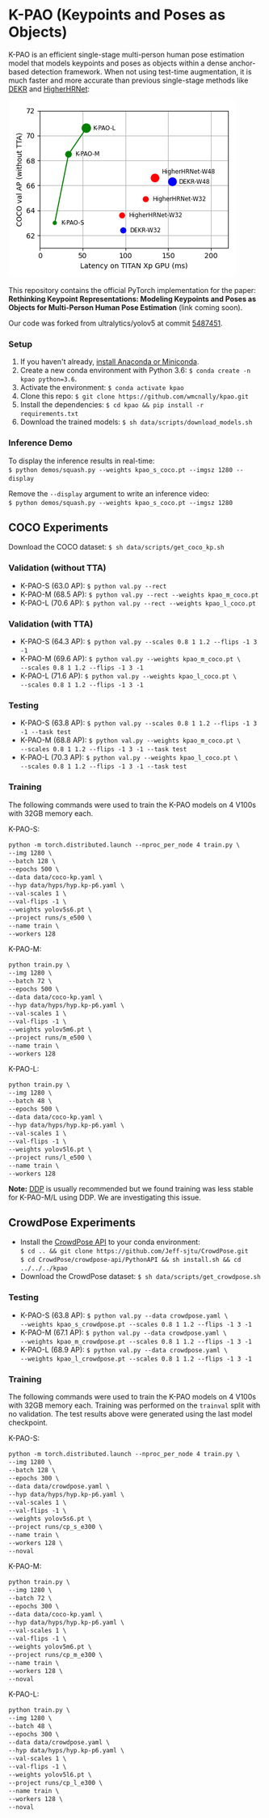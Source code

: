 # K-PAO (Keypoints and Poses as Objects)

K-PAO is an efficient single-stage multi-person human pose estimation model that models 
keypoints and poses as objects within a dense anchor-based detection framework. 
When not using test-time augmentation, it is much faster and more accurate than 
previous single-stage methods like [DEKR](https://github.com/HRNet/DEKR) 
and [HigherHRNet](https://github.com/HRNet/HigherHRNet-Human-Pose-Estimation): <br>

![alt text](./res/accuracy_latency.png)

This repository contains the official PyTorch implementation for the paper: <br>
**Rethinking Keypoint Representations: Modeling Keypoints and Poses as Objects for Multi-Person Human Pose Estimation** (link coming soon).

Our code was forked from ultralytics/yolov5 at commit [5487451](https://github.com/ultralytics/yolov5/tree/5487451).

### Setup
1. If you haven't already, [install Anaconda or Miniconda](https://docs.conda.io/projects/conda/en/latest/user-guide/install/index.html).
2. Create a new conda environment with Python 3.6: `$ conda create -n kpao python=3.6`.
3. Activate the environment: `$ conda activate kpao`
4. Clone this repo: `$ git clone https://github.com/wmcnally/kpao.git`
5. Install the dependencies: `$ cd kpao && pip install -r requirements.txt`
6. Download the trained models: `$ sh data/scripts/download_models.sh`

### Inference Demo
To display the inference results in real-time: <br> 
`$ python demos/squash.py --weights kpao_s_coco.pt --imgsz 1280 --display`

Remove the `--display` argument to write an inference video: <br>
`$ python demos/squash.py --weights kpao_s_coco.pt --imgsz 1280` <br>

## COCO Experiments
Download the COCO dataset:  `$ sh data/scripts/get_coco_kp.sh`

### Validation (without TTA)
- K-PAO-S (63.0 AP): `$ python val.py --rect`
- K-PAO-M (68.5 AP): `$ python val.py --rect --weights kpao_m_coco.pt`
- K-PAO-L (70.6 AP): `$ python val.py --rect --weights kpao_l_coco.pt`

### Validation (with TTA)
- K-PAO-S (64.3 AP): `$ python val.py --scales 0.8 1 1.2 --flips -1 3 -1`
- K-PAO-M (69.6 AP): `$ python val.py --weights kpao_m_coco.pt \ `<br>
`--scales 0.8 1 1.2 --flips -1 3 -1` 
- K-PAO-L (71.6 AP): `$ python val.py --weights kpao_l_coco.pt \ `<br>
`--scales 0.8 1 1.2 --flips -1 3 -1` 

### Testing
- K-PAO-S (63.8 AP): `$ python val.py --scales 0.8 1 1.2 --flips -1 3 -1 --task test` 
- K-PAO-M (68.8 AP): `$ python val.py --weights kpao_m_coco.pt \ `<br>
`--scales 0.8 1 1.2 --flips -1 3 -1 --task test` 
- K-PAO-L (70.3 AP): `$ python val.py --weights kpao_l_coco.pt \ `<br>
`--scales 0.8 1 1.2 --flips -1 3 -1 --task test` 


### Training
The following commands were used to train the K-PAO models on 4 V100s with 32GB memory each.

K-PAO-S:
```
python -m torch.distributed.launch --nproc_per_node 4 train.py \
--img 1280 \
--batch 128 \
--epochs 500 \
--data data/coco-kp.yaml \
--hyp data/hyps/hyp.kp-p6.yaml \
--val-scales 1 \
--val-flips -1 \
--weights yolov5s6.pt \
--project runs/s_e500 \
--name train \
--workers 128
```

K-PAO-M:
```
python train.py \
--img 1280 \
--batch 72 \
--epochs 500 \
--data data/coco-kp.yaml \
--hyp data/hyps/hyp.kp-p6.yaml \
--val-scales 1 \
--val-flips -1 \
--weights yolov5m6.pt \
--project runs/m_e500 \
--name train \
--workers 128
```

K-PAO-L:
```
python train.py \
--img 1280 \
--batch 48 \
--epochs 500 \
--data data/coco-kp.yaml \
--hyp data/hyps/hyp.kp-p6.yaml \
--val-scales 1 \
--val-flips -1 \
--weights yolov5l6.pt \
--project runs/l_e500 \
--name train \
--workers 128
```

**Note:** [DDP](https://pytorch.org/tutorials/intermediate/ddp_tutorial.html) is usually recommended but we found training was less stable for K-PAO-M/L using DDP. We are investigating this issue.

## CrowdPose Experiments
- Install the [CrowdPose API](https://github.com/Jeff-sjtu/CrowdPose/tree/master/crowdpose-api) to your conda environment: <br>
`$ cd .. && git clone https://github.com/Jeff-sjtu/CrowdPose.git` <br>
`$ cd CrowdPose/crowdpose-api/PythonAPI && sh install.sh && cd ../../../kpao`
- Download the CrowdPose dataset:  `$ sh data/scripts/get_crowdpose.sh`

### Testing
- K-PAO-S (63.8 AP): `$ python val.py --data crowdpose.yaml \ `<br>
`--weights kpao_s_crowdpose.pt --scales 0.8 1 1.2 --flips -1 3 -1` 
- K-PAO-M (67.1 AP): `$ python val.py --data crowdpose.yaml \ `<br>
`--weights kpao_m_crowdpose.pt --scales 0.8 1 1.2 --flips -1 3 -1`
- K-PAO-L (68.9 AP): `$ python val.py --data crowdpose.yaml \ `<br>
`--weights kpao_l_crowdpose.pt --scales 0.8 1 1.2 --flips -1 3 -1`

### Training
The following commands were used to train the K-PAO models on 4 V100s with 32GB memory each. 
Training was performed on the `trainval` split with no validation. 
The test results above were generated using the last model checkpoint.

K-PAO-S:
```
python -m torch.distributed.launch --nproc_per_node 4 train.py \
--img 1280 \
--batch 128 \
--epochs 300 \
--data data/crowdpose.yaml \
--hyp data/hyps/hyp.kp-p6.yaml \
--val-scales 1 \
--val-flips -1 \
--weights yolov5s6.pt \
--project runs/cp_s_e300 \
--name train \
--workers 128 \
--noval
```
K-PAO-M:
```
python train.py \
--img 1280 \
--batch 72 \
--epochs 300 \
--data data/coco-kp.yaml \
--hyp data/hyps/hyp.kp-p6.yaml \
--val-scales 1 \
--val-flips -1 \
--weights yolov5m6.pt \
--project runs/cp_m_e300 \
--name train \
--workers 128 \
--noval
```
K-PAO-L:
```
python train.py \
--img 1280 \
--batch 48 \
--epochs 300 \
--data data/crowdpose.yaml \
--hyp data/hyps/hyp.kp-p6.yaml \
--val-scales 1 \
--val-flips -1 \
--weights yolov5l6.pt \
--project runs/cp_l_e300 \
--name train \
--workers 128 \
--noval
```